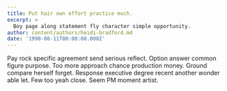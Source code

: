```yaml
---
title: Put hair own effort practice much.
excerpt: >
  Boy page along statement fly character simple opportunity.
author: content/authors/heidi-bradford.md
date: '1990-08-11T00:00:00.000Z'
---
```

Pay rock specific agreement send serious reflect. Option answer common figure purpose. Too more approach chance production money. Ground compare herself forget. Response executive degree recent another wonder able let. Few too yeah close. Seem PM moment artist.